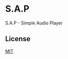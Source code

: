 # S.A.P
S.A.P - Simple Audio Player

## License
[MIT](https://github.com/htdangkhoa/S.A.P/blob/master/LICENSE)
